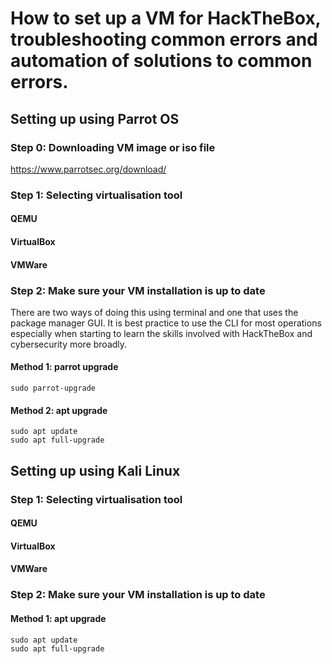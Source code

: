 # How to set up a VM for HackTheBox, troubleshooting common errors and automation of solutions to common errors.

## Setting up using Parrot OS

### Step 0: Downloading VM image or iso file
https://www.parrotsec.org/download/
### Step 1: Selecting virtualisation tool

#### QEMU
#### VirtualBox
#### VMWare

### Step 2: Make sure your VM installation is up to date

There are two ways of doing this using terminal and one that uses the package manager GUI. It is best practice to use the CLI for most operations especially when starting to learn the skills involved with HackTheBox and cybersecurity more broadly.

#### Method 1: parrot upgrade
```
sudo parrot-upgrade
```

#### Method 2: apt upgrade
```
sudo apt update
sudo apt full-upgrade
```

## Setting up using Kali Linux
### Step 1: Selecting virtualisation tool

#### QEMU
#### VirtualBox
#### VMWare

### Step 2: Make sure your VM installation is up to date

#### Method 1: apt upgrade
```
sudo apt update
sudo apt full-upgrade
```
